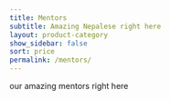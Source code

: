 ```yaml
---
title: Mentors
subtitle: Amazing Nepalese right here
layout: product-category
show_sidebar: false
sort: price
permalink: /mentors/
---
```


our amazing mentors right here
